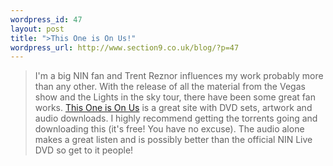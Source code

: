 ```yaml
--- 
wordpress_id: 47
layout: post
title: ">This One is On Us!"
wordpress_url: http://www.section9.co.uk/blog/?p=47
---
```

>I'm a big NIN fan and Trent Reznor influences my work probably more than any other. With the release of all the material from the Vegas show and the Lights in the sky tour, there have been some great fan works. <a href="http://thisoneisonus.org/node/2">This One is On Us</a> is a great site with DVD sets, artwork and audio downloads. I highly recommend getting the torrents going and downloading this (it's free! You have no excuse). The audio alone makes a great listen and is possibly better than the official NIN Live DVD so get to it people!
